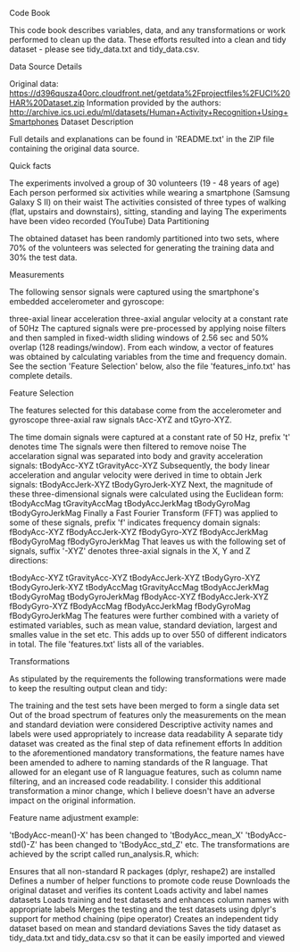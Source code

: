 Code Book

This code book describes variables, data, and any transformations or work performed to clean up the data. These efforts resulted into a clean and tidy dataset - please see tidy_data.txt and tidy_data.csv.

Data Source Details

Original data: https://d396qusza40orc.cloudfront.net/getdata%2Fprojectfiles%2FUCI%20HAR%20Dataset.zip
Information provided by the authors: http://archive.ics.uci.edu/ml/datasets/Human+Activity+Recognition+Using+Smartphones
Dataset Description

Full details and explanations can be found in 'README.txt' in the ZIP file containing the original data source.

Quick facts

The experiments involved a group of 30 volunteers (19 - 48 years of age)
Each person performed six activities while wearing a smartphone (Samsung Galaxy S II) on their waist
The activities consisted of three types of walking (flat, upstairs and downstairs), sitting, standing and laying
The experiments have been video recorded (YouTube)
Data Partitioning

The obtained dataset has been randomly partitioned into two sets, where 70% of the volunteers was selected for generating the training data and 30% the test data.

Measurements

The following sensor signals were captured using the smartphone's embedded accelerometer and gyroscope:

three-axial linear acceleration
three-axial angular velocity at a constant rate of 50Hz
The captured signals were pre-processed by applying noise filters and then sampled in fixed-width sliding windows of 2.56 sec and 50% overlap (128 readings/window). From each window, a vector of features was obtained by calculating variables from the time and frequency domain. See the section 'Feature Selection' below, also the file 'features_info.txt' has complete details.

Feature Selection

The features selected for this database come from the accelerometer and gyroscope three-axial raw signals tAcc-XYZ and tGyro-XYZ.

The time domain signals were captured at a constant rate of 50 Hz, prefix 't' denotes time
The signals were then filtered to remove noise
The accelaration signal was separated into body and gravity acceleration signals:
tBodyAcc-XYZ
tGravityAcc-XYZ
Subsequently, the body linear acceleration and angular velocity were derived in time to obtain Jerk signals:
tBodyAccJerk-XYZ
tBodyGyroJerk-XYZ
Next, the magnitude of these three-dimensional signals were calculated using the Euclidean form:
tBodyAccMag
tGravityAccMag
tBodyAccJerkMag
tBodyGyroMag
tBodyGyroJerkMag
Finally a Fast Fourier Transform (FFT) was applied to some of these signals, prefix 'f' indicates frequency domain signals:
fBodyAcc-XYZ
fBodyAccJerk-XYZ
fBodyGyro-XYZ
fBodyAccJerkMag
fBodyGyroMag
fBodyGyroJerkMag
That leaves us with the following set of signals, suffix '-XYZ' denotes three-axial signals in the X, Y and Z directions:

tBodyAcc-XYZ
tGravityAcc-XYZ
tBodyAccJerk-XYZ
tBodyGyro-XYZ
tBodyGyroJerk-XYZ
tBodyAccMag
tGravityAccMag
tBodyAccJerkMag
tBodyGyroMag
tBodyGyroJerkMag
fBodyAcc-XYZ
fBodyAccJerk-XYZ
fBodyGyro-XYZ
fBodyAccMag
fBodyAccJerkMag
fBodyGyroMag
fBodyGyroJerkMag
The features were further combined with a variety of estimated variables, such as mean value, standard deviation, largest and smalles value in the set etc. This adds up to over 550 of different indicators in total. The file 'features.txt' lists all of the variables.

Transformations

As stipulated by the requirements the following transformations were made to keep the resulting output clean and tidy:

The training and the test sets have been merged to form a single data set
Out of the broad spectrum of features only the measurements on the mean and standard deviation were considered
Descriptive activity names and labels were used appropriately to increase data readability
A separate tidy dataset was created as the final step of data refinement efforts
In addition to the aforementioned mandatory transformations, the feature names have been amended to adhere to naming standards of the R language. That allowed for an elegant use of R languague features, such as column name filtering, and an increased code readability. I consider this additional transformation a minor change, which I believe doesn't have an adverse impact on the original information.

Feature name adjustment example:

'tBodyAcc-mean()-X' has been changed to 'tBodyAcc_mean_X'
'tBodyAcc-std()-Z' has been changed to 'tBodyAcc_std_Z'
etc.
The transformations are achieved by the script called run_analysis.R, which:

Ensures that all non-standard R packages (dplyr, reshape2) are installed
Defines a number of helper functions to promote code reuse
Downloads the original dataset and verifies its content
Loads activity and label names datasets
Loads training and test datasets and enhances column names with appropriate labels
Merges the testing and the test datasets using dplyr's support for method chaining (pipe operator)
Creates an independent tidy dataset based on mean and standard deviations
Saves the tidy dataset as tidy_data.txt and tidy_data.csv so that it can be easily imported and viewed
